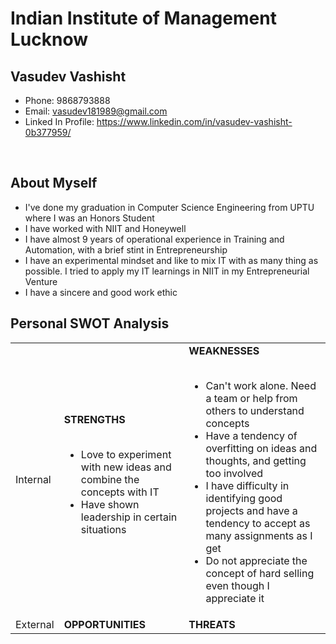 # Indian Institute of Management Lucknow

## Vasudev Vashisht
- Phone: 9868793888
- Email: vasudev181989@gmail.com
- Linked In Profile: <a href="https://www.linkedin.com/in/vasudev-vashisht-0b377959/">https://www.linkedin.com/in/vasudev-vashisht-0b377959/</a>

<br>

## About Myself

- I've done my graduation in Computer Science Engineering from UPTU where I was an Honors Student
- I have worked with NIIT and Honeywell 
- I have almost 9 years of operational experience in Training and Automation, with a brief stint in Entrepreneurship
- I have an experimental mindset and like to mix IT with as many thing as possible. I tried to apply my IT learnings in NIIT in my Entrepreneurial Venture
- I have a sincere and good work ethic

## Personal SWOT Analysis

<table>
	<tbody>
		<tr>
			<td>Internal</td>
			<td>
				<b>STRENGTHS</b>
				<br>
				<br>
				<ul>
					<li>Love to experiment with new ideas and combine the concepts with IT</li>
					<li>Have shown leadership in certain situations</li>
				</ul>
			</td>
			<td>
				<b>WEAKNESSES</b>
				<br>
				<br>
				<ul>
					<li>Can't work alone. Need a team or help from others to understand concepts</li>
					<li>Have a tendency of overfitting on ideas and thoughts, and getting too involved</li>
					<li>I have difficulty in identifying good projects and have a tendency to accept as many assignments as I get</li>
					<li>Do not appreciate the concept of hard selling even though I appreciate it</li>
				</ul>
			</td>
		</tr>
		<tr>
			<td>External</td>
			<td>
				<b>OPPORTUNITIES</b>
				<br>
			</td>
			<td>
				<b>THREATS</b>
				<br>
			</td>
		</tr>
	</tbody>	
</table>
